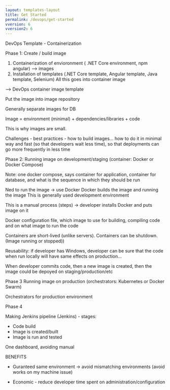 ```yaml
---
layout: templates-layout
title: Get Started
permalink: /devops/get-started
vversion: 6
vversion2: 6
---
```




DevOps Template - Containerization

Phase 1: Create / build image

1. Containerization of envioronment ( .NET Core environment, npm angular) --> images
2. Installation of templates (.NET Core template, Angular template, Java template, Selenium)
All this goes into container image

--> DevOps container image template

Put the image into image repository


Generally separate images for DB

Image = environment (minimal) + dependencies/libraries + code

This is why images are small.

Challenges - best practices - how to build images... how to do it in minimal way and fast (so that developers wait less time), so that deployments can go more frequently in less time



Phase 2: Running image on development/staging (container: Docker or Docker Compose)


Note: one docker compose, says container for application, container for database, and what is the sequence in which they should be run

Ned to run the image -> use Docker
Docker builds the image and running the image
This is generally used development environment

This is a manual process (steps) -> developer installs Docker and puts image on it

Docker configuration file, which image to use for building, compiling code and on what image to run the code

Containers are short-lived (unlike servers). Containers can be shutdown. (Image running or stopped))

Reusability: if developer has Windows, developer can be sure that the code when run locally will have same effects on production...

When developer commits code, then a new image is created, then the image could be depoyed on staging/production/etc




Phase 3 Running image on production (orchestrators: Kubernetes or Docker Swarm)

Orchestrators for production environment


Phase 4

Making Jenkins pipeline (Jenkins) - stages:
* Code build
* Image is created/built
* Image is run and tested

One dashboard, avoiding manual


BENEFITS


* Guranteed same environment -> avoid mismatching environments (avoid works on my machine issue)

* Economic - reduce developer time spent on administration/configuration


<!--

FUTURE: when committing, automate the whole process



TODO: VC CHECK: initially laptop, then virtual machine on server  for long term


Demo -> laptop -> screencast recording (VC)


-->